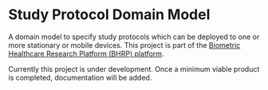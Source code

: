 # Study Protocol Domain Model
A domain model to specify study protocols which can be deployed to one or more stationary or mobile devices. This project is part of the [Biometric Healthcare Research Platform (BHRP) platform](http://www.cachet.dk/research/research-projects/bhrp).

Currently this project is under development. Once a minimum viable product is completed, documentation will be added. 